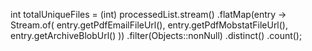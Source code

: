 int totalUniqueFiles = (int) processedList.stream()
                .flatMap(entry -> Stream.of(
                        entry.getPdfEmailFileUrl(),
                        entry.getPdfMobstatFileUrl(),
                        entry.getArchiveBlobUrl()
                ))
                .filter(Objects::nonNull)
                .distinct()
                .count();
